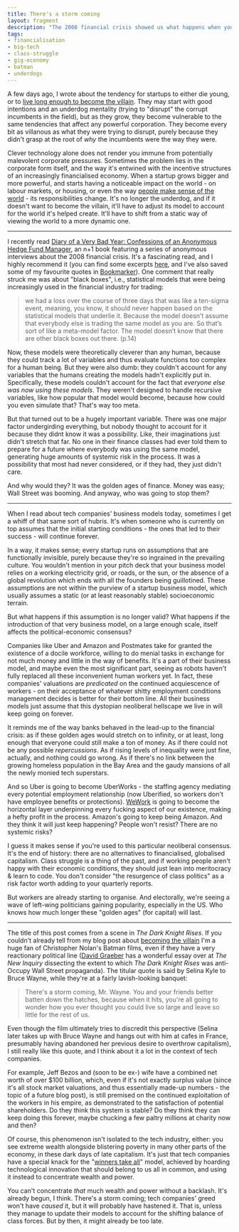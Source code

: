```yaml
---
title: There's a storm coming
layout: fragment
description: "The 2008 financial crisis showed us what happens when your models are incomplete. Tech companies have a similar problem, but with class struggle."
tags:
- financialisation
- big-tech
- class-struggle
- gig-economy
- batman
- underdogs
---
```


A few days ago, I wrote about the tendency for startups to either die young, or to [live long enough to become the villain](/posts/fragments-13). They may start with good intentions and an underdog mentality (trying to "disrupt" the corrupt incumbents in the field), but as they grow, they become vulnerable to the same tendencies that affect any powerful corporation. They become every bit as villanous as what they were trying to disrupt, purely because they didn't grasp at the root of _why_ the incumbents were the way they were.

Clever technology alone does not render you immune from potentially malevolent corporate pressures. Sometimes the problem lies in the corporate form itself, and the way it's entwined with the incentive structures of an increasingly financialised economy. When a startup grows bigger and more powerful, and starts having a noticeable impact on the world - on labour markets, or housing, or even the way [people make sense of the world](https://www.nytimes.com/2018/03/10/opinion/sunday/youtube-politics-radical.html) - its responsibilities change. It's no longer the underdog, and if it doesn't want to become the villain, it'll have to adjust its model to account for the world it's helped create. It'll have to shift from a static way of viewing the world to a more dynamic one.

***

I recently read [Diary of a Very Bad Year: Confessions of an Anonymous Hedge Fund Manager](https://www.goodreads.com/book/show/6969460-diary-of-a-very-bad-year), an n+1 book featuring a series of anonymous interviews about the 2008 financial crisis. It's a fascinating read, and I highly recommend it (you can find some excerpts [here](https://nplusonemag.com/issue-7/politics/anonymous-hedge-fund-manager-i), and I've also saved some of my favourite quotes in [Bookmarker](http://bookmarker.dellsystem.me/book/diary-of-a-very-bad-year)). One comment that really struck me was about "black boxes", i.e., statistical models that were being increasingly used in the financial industry for trading:

> we had a loss over the course of three days that was like a ten-sigma event, meaning, you know, it should never happen based on the statistical models that underlie it. Because the model doesn’t assume that everybody else is trading the same model as you are. So that’s sort of like a meta-model factor. The model doesn’t know that there are other black boxes out there. (p.14)

Now, these models were theoretically cleverer than any human, because they could track a lot of variables and thus evaluate functions too complex for a human being. But they were also dumb: they couldn't account for any variables that the humans creating the models hadn't explicitly put in. Specifically, these models couldn't account for the fact that _everyone else was now using these models_. They weren't designed to handle recursive variables, like how popular that model would become, because how could you even simulate that? That's way too meta.

But that turned out to be a hugely important variable. There was one major factor undergirding everything, but nobody thought to account for it because they didnt know it was a possibility. Like, their imaginations just didn't stretch that far. No one in their finance classes had ever told them to prepare for a future where everybody was using the same model, generating huge amounts of systemic risk in the process. It was a possibility that most had never considered, or if they had, they just didn't care.

And why would they? It was the golden ages of finance. Money was easy; Wall Street was booming. And anyway, who was going to stop them?

***

When I read about tech companies' business models today, sometimes I get a whiff of that same sort of hubris. It's when someone who is currently on top assumes that the initial starting conditions - the ones that led to their success - will continue forever.

In a way, it makes sense; every startup runs on assumptions that are functionally invisible, purely because they're so ingrained in the prevailing culture. You wouldn't mention in your pitch deck that your business model relies on a working electricity grid, or roads, or the sun, or the absence of a global revolution which ends with all the founders being guillotined. These assumptions are not within the purview of a startup business model, which usually assumes a static (or at least reasonably stable) socioeconomic terrain.

But what happens if this assumption is no longer valid? What happens if the introduction of that very business model, on a large enough scale, itself affects the political-economic consensus?

Companies like Uber and Amazon and Postmates take for granted the existence of a docile workforce, willing to do menial tasks in exchange for not much money and little in the way of benefits. It's a part of their business model, and maybe even the most significant part, seeing as robots haven't fully replaced all these inconvenient human workers yet. In fact, these companies' valuations are _predicated_ on the continued acquiescence of workers - on their acceptance of whatever shitty employment conditions management decides is better for their bottom line. All their business models just assume that this dystopian neoliberal hellscape we live in will keep going on forever.

It reminds me of the way banks behaved in the lead-up to the financial crisis: as if these golden ages would stretch on to infinity, or at least, long enough that everyone could still make a ton of money. As if there could not be any possible _repercussions_. As if rising levels of inequality were just fine, actually, and nothing could go wrong. As if there's no link between the growing homeless population in the Bay Area and the gaudy mansions of all the newly monied tech superstars.

And so Uber is going to become UberWorks - the staffing agency mediating every potential employment relationship (now Uberified, so workers don't have employee benefits or protections). [WeWork](https://www.bloomberg.com/opinion/articles/2019-01-08/wework-gets-a-visit-from-financial-reality) is going to become the horizontal layer underpinning every fucking aspect of our existence, making a hefty profit in the process. Amazon's going to keep being Amazon. And they think it will just keep happening? People won't resist? There are no systemic risks?

I guess it makes sense if you're used to this particular neoliberal consensus. It's the end of history: there are no alternatives to financialised, globalised capitalism. Class struggle is a thing of the past, and if working people aren't happy with their economic conditions, they should just lean into meritocracy & learn to code. You don't consider "the resurgence of class politics" as a risk factor worth adding to your quarterly reports.

But workers are already starting to organise. And electorally, we're seeing a wave of left-wing politicians gaining popularity, especially in the US. Who knows how much longer these "golden ages" (for capital) will last.

***

The title of this post comes from a scene in _The Dark Knight Rises_. If you couldn't already tell from my blog post about [becoming the villain](/posts/fragments-13) I'm a huge fan of Christopher Nolan's Batman films, even if they have a very reactionary political line ([David Graeber](https://thenewinquiry.com/super-position/) has a wonderful essay over at _The New Inquiry_ dissecting the extent to which _The Dark Knight Rises_ was anti-Occupy Wall Street propaganda). The titular quote is said by Selina Kyle to Bruce Wayne, while they're at a fairly lavish-looking banquet:

> There's a storm coming, Mr. Wayne. You and your friends better batten down the hatches, because when it hits, you're all going to wonder how you ever thought you could live so large and leave so little for the rest of us.

Even though the film ultimately tries to discredit this perspective (Selina later takes up with Bruce Wayne and hangs out with him at cafes in France, presumably having abandoned her previous desire to overthrow capitalism), I still really like this quote, and I think about it a lot in the context of tech companies.

For example, Jeff Bezos and (soon to be ex-) wife have a combined net worth of over $100 billion, which, even if it's not exactly surplus value (since it's all stock market valuations, and thus essentially made-up numbers - the topic of a future blog post), is still premised on the continued exploitation of the workers in his empire, as demonstrated to the satisfaction of potential shareholders. Do they think this system is stable? Do they think they can keep doing this forever, maybe chucking a few paltry millions at charity now and then?

Of course, this phenomenon isn't isolated to the tech industry, either: you see extreme wealth alongside blistering poverty in many other parts of the economy, in these dark days of late capitalism. It's just that tech companies have a special knack for the "[winners take all](http://www.anand.ly/winners-take-all/)" model, achieved by hoarding technological innovation that should belong to us all in common, and using it instead to concentrate wealth and power.

You can't concentrate _that_ much wealth and power without a backlash. It's already begun, I think. There's a storm coming; tech companies' greed won't have _caused_ it, but it will probably have hastened it. That is, unless they manage to update their models to account for the shifting balance of class forces. But by then, it might already be too late.
